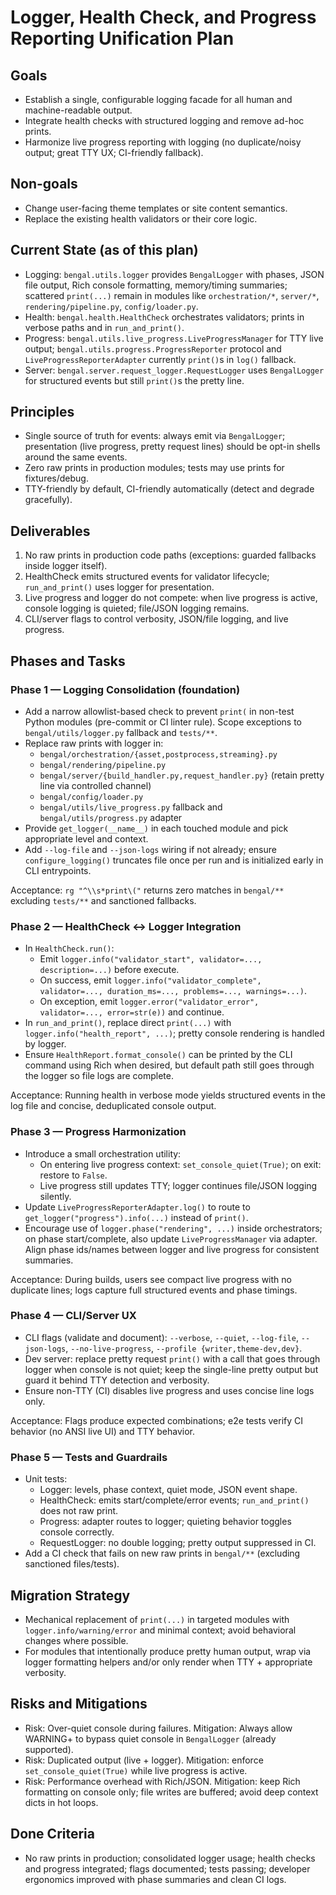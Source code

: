 # Logger, Health Check, and Progress Reporting Unification Plan

## Goals
- Establish a single, configurable logging facade for all human and machine-readable output.
- Integrate health checks with structured logging and remove ad-hoc prints.
- Harmonize live progress reporting with logging (no duplicate/noisy output; great TTY UX; CI-friendly fallback).

## Non-goals
- Change user-facing theme templates or site content semantics.
- Replace the existing health validators or their core logic.

## Current State (as of this plan)
- Logging: `bengal.utils.logger` provides `BengalLogger` with phases, JSON file output, Rich console formatting, memory/timing summaries; scattered `print(...)` remain in modules like `orchestration/*`, `server/*`, `rendering/pipeline.py`, `config/loader.py`.
- Health: `bengal.health.HealthCheck` orchestrates validators; prints in verbose paths and in `run_and_print()`.
- Progress: `bengal.utils.live_progress.LiveProgressManager` for TTY live output; `bengal.utils.progress.ProgressReporter` protocol and `LiveProgressReporterAdapter` currently `print()`s in `log()` fallback.
- Server: `bengal.server.request_logger.RequestLogger` uses `BengalLogger` for structured events but still `print()`s the pretty line.

## Principles
- Single source of truth for events: always emit via `BengalLogger`; presentation (live progress, pretty request lines) should be opt-in shells around the same events.
- Zero raw prints in production modules; tests may use prints for fixtures/debug.
- TTY-friendly by default, CI-friendly automatically (detect and degrade gracefully).

## Deliverables
1) No raw prints in production code paths (exceptions: guarded fallbacks inside logger itself).
2) HealthCheck emits structured events for validator lifecycle; `run_and_print()` uses logger for presentation.
3) Live progress and logger do not compete: when live progress is active, console logging is quieted; file/JSON logging remains.
4) CLI/server flags to control verbosity, JSON/file logging, and live progress.

## Phases and Tasks

### Phase 1 — Logging Consolidation (foundation)
- Add a narrow allowlist-based check to prevent `print(` in non-test Python modules (pre-commit or CI linter rule). Scope exceptions to `bengal/utils/logger.py` fallback and `tests/**`.
- Replace raw prints with logger in:
  - `bengal/orchestration/{asset,postprocess,streaming}.py`
  - `bengal/rendering/pipeline.py`
  - `bengal/server/{build_handler.py,request_handler.py}` (retain pretty line via controlled channel)
  - `bengal/config/loader.py`
  - `bengal/utils/live_progress.py` fallback and `bengal/utils/progress.py` adapter
- Provide `get_logger(__name__)` in each touched module and pick appropriate level and context.
- Add `--log-file` and `--json-logs` wiring if not already; ensure `configure_logging()` truncates file once per run and is initialized early in CLI entrypoints.

Acceptance: `rg "^\\s*print\("` returns zero matches in `bengal/**` excluding `tests/**` and sanctioned fallbacks.

### Phase 2 — HealthCheck ↔ Logger Integration
- In `HealthCheck.run()`:
  - Emit `logger.info("validator_start", validator=..., description=...)` before execute.
  - On success, emit `logger.info("validator_complete", validator=..., duration_ms=..., problems=..., warnings=...)`.
  - On exception, emit `logger.error("validator_error", validator=..., error=str(e))` and continue.
- In `run_and_print()`, replace direct `print(...)` with `logger.info("health_report", ...)`; pretty console rendering is handled by logger.
- Ensure `HealthReport.format_console()` can be printed by the CLI command using Rich when desired, but default path still goes through the logger so file logs are complete.

Acceptance: Running health in verbose mode yields structured events in the log file and concise, deduplicated console output.

### Phase 3 — Progress Harmonization
- Introduce a small orchestration utility:
  - On entering live progress context: `set_console_quiet(True)`; on exit: restore to `False`.
  - Live progress still updates TTY; logger continues file/JSON logging silently.
- Update `LiveProgressReporterAdapter.log()` to route to `get_logger("progress").info(...)` instead of `print()`.
- Encourage use of `logger.phase("rendering", ...)` inside orchestrators; on phase start/complete, also update `LiveProgressManager` via adapter. Align phase ids/names between logger and live progress for consistent summaries.

Acceptance: During builds, users see compact live progress with no duplicate lines; logs capture full structured events and phase timings.

### Phase 4 — CLI/Server UX
- CLI flags (validate and document): `--verbose`, `--quiet`, `--log-file`, `--json-logs`, `--no-live-progress`, `--profile {writer,theme-dev,dev}`.
- Dev server: replace pretty request `print()` with a call that goes through logger when console is not quiet; keep the single-line pretty output but guard it behind TTY detection and verbosity.
- Ensure non-TTY (CI) disables live progress and uses concise line logs only.

Acceptance: Flags produce expected combinations; e2e tests verify CI behavior (no ANSI live UI) and TTY behavior.

### Phase 5 — Tests and Guardrails
- Unit tests:
  - Logger: levels, phase context, quiet mode, JSON event shape.
  - HealthCheck: emits start/complete/error events; `run_and_print()` does not raw print.
  - Progress: adapter routes to logger; quieting behavior toggles console correctly.
  - RequestLogger: no double logging; pretty output suppressed in CI.
- Add a CI check that fails on new raw prints in `bengal/**` (excluding sanctioned files/tests).

## Migration Strategy
- Mechanical replacement of `print(...)` in targeted modules with `logger.info/warning/error` and minimal context; avoid behavioral changes where possible.
- For modules that intentionally produce pretty human output, wrap via logger formatting helpers and/or only render when TTY + appropriate verbosity.

## Risks and Mitigations
- Risk: Over-quiet console during failures. Mitigation: Always allow WARNING+ to bypass quiet console in `BengalLogger` (already supported).
- Risk: Duplicated output (live + logger). Mitigation: enforce `set_console_quiet(True)` while live progress is active.
- Risk: Performance overhead with Rich/JSON. Mitigation: keep Rich formatting on console only; file writes are buffered; avoid deep context dicts in hot loops.

## Done Criteria
- No raw prints in production; consolidated logger usage; health checks and progress integrated; flags documented; tests passing; developer ergonomics improved with phase summaries and clean CI logs.
